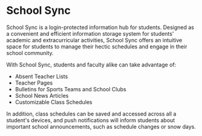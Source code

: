 # School Sync
School Sync is a login-protected information hub for students.
Designed as a convenient and efficient information storage system for students' academic and extracurricular activities,
School Sync offers an intuitive space for students to manage their hectic schedules and engage in their school community.

With School Sync, students and faculty alike can take advantage of:
* Absent Teacher Lists
* Teacher Pages
* Bulletins for Sports Teams and School Clubs
* School News Articles
* Customizable Class Schedules

In addition, class schedules can be saved and accessed across all a student's devices, and push notifications will inform students about important school announcements,
such as schedule changes or snow days.